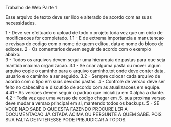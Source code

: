 Trabalho de Web Parte 1

Esse arquivo de texto deve ser lido e alterado de acordo com as suas necessidades.

1 - Deve ser efeituado o upload de todo o projeto toda vez que um ciclo de modificacoes for completado. 
  1.1 - E de extrema importancia a manutencao e revisao do codigo com o nome de quem editou, data e nome do bloco de edicoes.
2 - Os comentarios devem seguir de acordo com o exemplo abaixo:  
3 - Todos os arquivos devem seguir uma hierarquia de pastas para que seja mantida maxima organizacao.
  3.1 - Se criar alguma pasta ou mover algum arquivo copie o caminho para o arquivo caminho.txt onde deve conter data, usuario  e o caminho a ser seguido.
  3.2 - Sempre colocar cada arquivo de acordo com o tipo em suas devidas pastas.
4 - Controle de versao deve ser feito no cabecalho e discutido de acordo com as atualizacoes em equipe.
  4.41 - As versoes devem seguir o padrao que inicializa em 0.alpha a diante. 
  4.2 - Toda vez que uma versao de codigo chegar em .5. sua proxima versao deve mudar a versao principal em si, mantendo todos os backups.
  5 - SE VOCE NAO SABE O QUE ESTA FAZENDO PROCURE LER A DOCUMENTACAO JA CITADA ACIMA OU PERGUNTE A QUEM SABE. POIS SUA FALTA DE INTERESSE PODE PREJUDICAR A TODOS.
  

